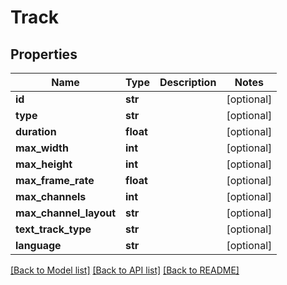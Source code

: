 # Track

## Properties
Name | Type | Description | Notes
------------ | ------------- | ------------- | -------------
**id** | **str** |  | [optional] 
**type** | **str** |  | [optional] 
**duration** | **float** |  | [optional] 
**max_width** | **int** |  | [optional] 
**max_height** | **int** |  | [optional] 
**max_frame_rate** | **float** |  | [optional] 
**max_channels** | **int** |  | [optional] 
**max_channel_layout** | **str** |  | [optional] 
**text_track_type** | **str** |  | [optional] 
**language** | **str** |  | [optional] 

[[Back to Model list]](../README.md#documentation-for-models) [[Back to API list]](../README.md#documentation-for-api-endpoints) [[Back to README]](../README.md)



